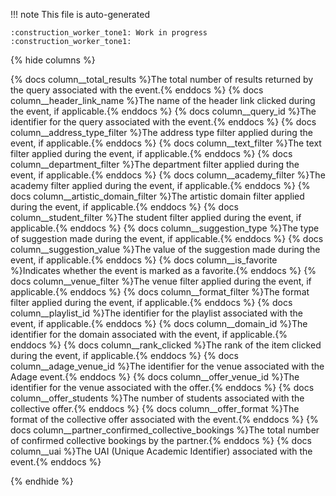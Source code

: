 !!! note
    This file is auto-generated

    :construction_worker_tone1: Work in progress :construction_worker_tone1:

{% hide columns %}

{% docs column__total_results %}The total number of results returned by the query associated with the event.{% enddocs %}
{% docs column__header_link_name %}The name of the header link clicked during the event, if applicable.{% enddocs %}
{% docs column__query_id %}The identifier for the query associated with the event.{% enddocs %}
{% docs column__address_type_filter %}The address type filter applied during the event, if applicable.{% enddocs %}
{% docs column__text_filter %}The text filter applied during the event, if applicable.{% enddocs %}
{% docs column__department_filter %}The department filter applied during the event, if applicable.{% enddocs %}
{% docs column__academy_filter %}The academy filter applied during the event, if applicable.{% enddocs %}
{% docs column__artistic_domain_filter %}The artistic domain filter applied during the event, if applicable.{% enddocs %}
{% docs column__student_filter %}The student filter applied during the event, if applicable.{% enddocs %}
{% docs column__suggestion_type %}The type of suggestion made during the event, if applicable.{% enddocs %}
{% docs column__suggestion_value %}The value of the suggestion made during the event, if applicable.{% enddocs %}
{% docs column__is_favorite %}Indicates whether the event is marked as a favorite.{% enddocs %}
{% docs column__venue_filter %}The venue filter applied during the event, if applicable.{% enddocs %}
{% docs column__format_filter %}The format filter applied during the event, if applicable.{% enddocs %}
{% docs column__playlist_id %}The identifier for the playlist associated with the event, if applicable.{% enddocs %}
{% docs column__domain_id %}The identifier for the domain associated with the event, if applicable.{% enddocs %}
{% docs column__rank_clicked %}The rank of the item clicked during the event, if applicable.{% enddocs %}
{% docs column__adage_venue_id %}The identifier for the venue associated with the Adage event.{% enddocs %}
{% docs column__offer_venue_id %}The identifier for the venue associated with the offer.{% enddocs %}
{% docs column__offer_students %}The number of students associated with the collective offer.{% enddocs %}
{% docs column__offer_format %}The format of the collective offer associated with the event.{% enddocs %}
{% docs column__partner_confirmed_collective_bookings %}The total number of confirmed collective bookings by the partner.{% enddocs %}
{% docs column__uai %}The UAI (Unique Academic Identifier) associated with the event.{% enddocs %}

{% endhide %}
